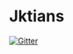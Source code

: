 # Jktians

[![Gitter](https://badges.gitter.im/nbajpai9/Jktians.svg)](https://gitter.im/nbajpai9/Jktians?utm_source=badge&utm_medium=badge&utm_campaign=pr-badge&utm_content=badge)